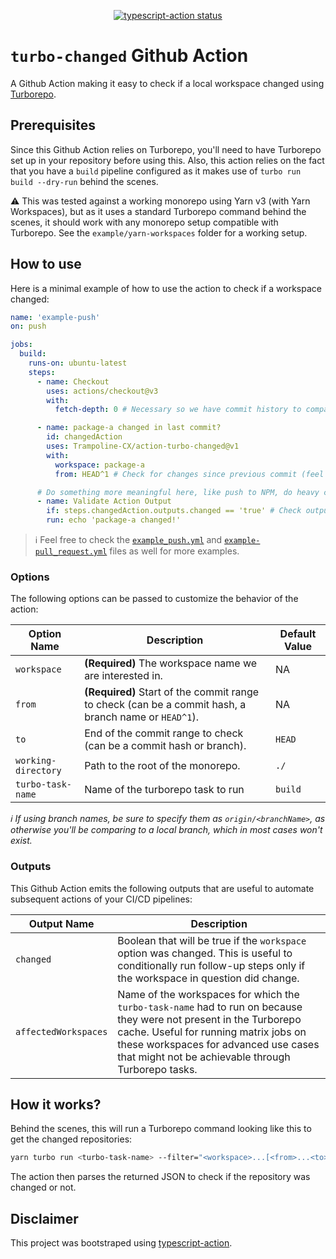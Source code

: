 <p align="center">
  <a href="https://github.com/Trampoline-CX/action-turbo-changed/actions"><img alt="typescript-action status" src="https://github.com/Trampoline-CX/action-turbo-changed/workflows/build-test/badge.svg"></a>
</p>

# `turbo-changed` Github Action

A Github Action making it easy to check if a local workspace changed using [Turborepo](https://turbo.build/).

## Prerequisites

Since this Github Action relies on Turborepo, you'll need to have Turborepo set up in your repository before using this. Also, this action relies on the fact that you have a `build` pipeline configured as it makes use of `turbo run build --dry-run` behind the scenes.

:warning: This was tested against a working monorepo using Yarn v3 (with Yarn Workspaces), but as it uses a standard Turborepo command behind the scenes, it should work with any monorepo setup compatible with Turborepo. See the `example/yarn-workspaces` folder for a working setup.

## How to use

Here is a minimal example of how to use the action to check if a workspace changed:

```yaml
name: 'example-push'
on: push

jobs:
  build:
    runs-on: ubuntu-latest
    steps:
      - name: Checkout
        uses: actions/checkout@v3
        with:
          fetch-depth: 0 # Necessary so we have commit history to compare to

      - name: package-a changed in last commit?
        id: changedAction
        uses: Trampoline-CX/action-turbo-changed@v1
        with:
          workspace: package-a
          from: HEAD^1 # Check for changes since previous commit (feel free to put a branch name instead in the form of origin/<branchName>)

      # Do something more meaningful here, like push to NPM, do heavy computing, etc.
      - name: Validate Action Output
        if: steps.changedAction.outputs.changed == 'true' # Check output if it changed or not (returns a boolean)
        run: echo 'package-a changed!'
```

> :information_source: Feel free to check the [`example_push.yml`](./.github/workflows/example-push.yml) and [`example-pull_request.yml`](./.github/workflows/example-pull_request.yml) files as well for more examples.

### Options

The following options can be passed to customize the behavior of the action:

| Option Name         | Description                                                                                          | Default Value |
| ------------------- | ---------------------------------------------------------------------------------------------------- | ------------- |
| `workspace`         | **(Required)** The workspace name we are interested in.                                              | NA            |
| `from`              | **(Required)** Start of the commit range to check (can be a commit hash, a branch name or `HEAD^1`). | NA            |
| `to`                | End of the commit range to check (can be a commit hash or branch).                                   | `HEAD`        |
| `working-directory` | Path to the root of the monorepo.                                                                    | `./`          |
| `turbo-task-name`   | Name of the turborepo task to run                                                                    | `build`       |

_:information_source: If using branch names, be sure to specify them as `origin/<branchName>`, as otherwise you'll be comparing to a local branch, which in most cases won't exist._

### Outputs

This Github Action emits the following outputs that are useful to automate subsequent actions of your CI/CD pipelines:

| Output Name          | Description                                                                                                                                                                                                                                                |
| -------------------- | ---------------------------------------------------------------------------------------------------------------------------------------------------------------------------------------------------------------------------------------------------------- |
| `changed`            | Boolean that will be true if the `workspace` option was changed. This is useful to conditionally run follow-up steps only if the workspace in question did change.                                                                                         |
| `affectedWorkspaces` | Name of the workspaces for which the `turbo-task-name` had to run on because they were not present in the Turborepo cache. Useful for running matrix jobs on these workspaces for advanced use cases that might not be achievable through Turborepo tasks. |

## How it works?

Behind the scenes, this will run a Turborepo command looking like this to get the changed repositories:

```bash
yarn turbo run <turbo-task-name> --filter="<workspace>...[<from>...<to>]" --dry-run=json
```

The action then parses the returned JSON to check if the repository was changed or not.

## Disclaimer

This project was bootstraped using [typescript-action](https://github.com/actions/typescript-action).
